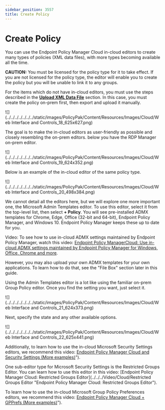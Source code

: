 ```yaml
---
sidebar_position: 3557
title: Create Policy
---
```


# Create Policy

You can use the Endpoint Policy Manager Cloud in-cloud editors to create many types of policies (XML data files), with more types becoming available all the time.

**CAUTION:** You must be licensed for the policy type for it to take effect. If you are not licensed for the policy type, the editor will enable you to create the policy but you will be unable to link it to any groups.

For the items which do not have in-cloud editors, you must use the steps described in the **[Upload XML Data File](Upload "Upload XML Data File")** section. In this case, you must create the policy on-prem first, then export and upload it manually.

![](../../../../../../../static/images/PolicyPak/Content/Resources/Images/Cloud/Web Interface and Controls_18_625x627.png)

The goal is to make the in-cloud editors as user-friendly as possible and closely resembling the on-prem editors. below you have the RDP Manager on-prem editor.

![](../../../../../../../static/images/PolicyPak/Content/Resources/Images/Cloud/Web Interface and Controls_19_624x352.png)

Below is an example of the in-cloud editor of the same policy type.

![](../../../../../../../static/images/PolicyPak/Content/Resources/Images/Cloud/Web Interface and Controls_20_498x384.png)

We cannot detail all the editors here, but we will explore one more important one, the Microsoft Admin Templates editor. To use this editor, select it from the top-level list, then select **+ Policy**. You will see pre-installed ADMX templates for Chrome, Edge, Office (32-bit and 64-bit), Endpoint Policy Manager, and Windows 10. Endpoint Policy Manager keeps these up to date for you.

Video: To see how to use in-cloud ADMX settings maintained by Endpoint Policy Manager, watch this video: [Endpoint Policy ManagerCloud: Use in-cloud ADMX settings maintained by Endpoint Policy Manager for Windows, Office, Chrome and more](../../../Video/Cloud/ADMXSettings "Endpoint Policy Manager Cloud: Use in-cloud ADMX settings maintained by Endpoint Policy Manager for Windows, Office, Chrome and more").

However, you may also upload your own ADMX templates for your own applications. To learn how to do that, see the "File Box" section later in this guide.

Using the Admin Templates editor is a lot like using the familiar on-prem Group Policy editor. Once you find the setting you want, just select it.

![](../../../../../../../static/images/PolicyPak/Content/Resources/Images/Cloud/Web Interface and Controls_21_624x373.png)

Next, specify the state and any other available options.

![](../../../../../../../static/images/PolicyPak/Content/Resources/Images/Cloud/Web Interface and Controls_22_625x441.png)

Additionally, to learn how to use the in-cloud Microsoft Security Settings editors, we recommend this video: [Endpoint Policy Manager Cloud and Security Settings (More examples)](../../../Video/Cloud/SecuritySettings)").

One sub-editor type for Microsoft Security Settings is the Restricted Groups Editor. You can learn how to use this editor in this video: [Endpoint Policy Manager Cloud: Restricted Groups Editor](../../../Video/Cloud/Restricted Groups Editor "Endpoint Policy Manager Cloud: Restricted Groups Editor").

To learn how to use the in-cloud Microsoft Group Policy Preferences editors, we recommend this video: [Endpoint Policy Manager Cloud + GPPrefs (More examples)](../../../Video/Cloud/Preferences)").